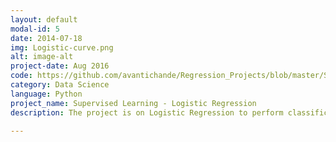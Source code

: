 ```yaml
---
layout: default
modal-id: 5
date: 2014-07-18
img: Logistic-curve.png
alt: image-alt
project-date: Aug 2016
code: https://github.com/avantichande/Regression_Projects/blob/master/Supervised%20Learning%20-%20Logistic%20Regression.ipynb
category: Data Science
language: Python
project_name: Supervised Learning - Logistic Regression
description: The project is on Logistic Regression to perform classification of a data set. It is a data set from a 1974 survey of women by Redbook magazine. Married women were asked if they have had extramarital affairs

---
```

